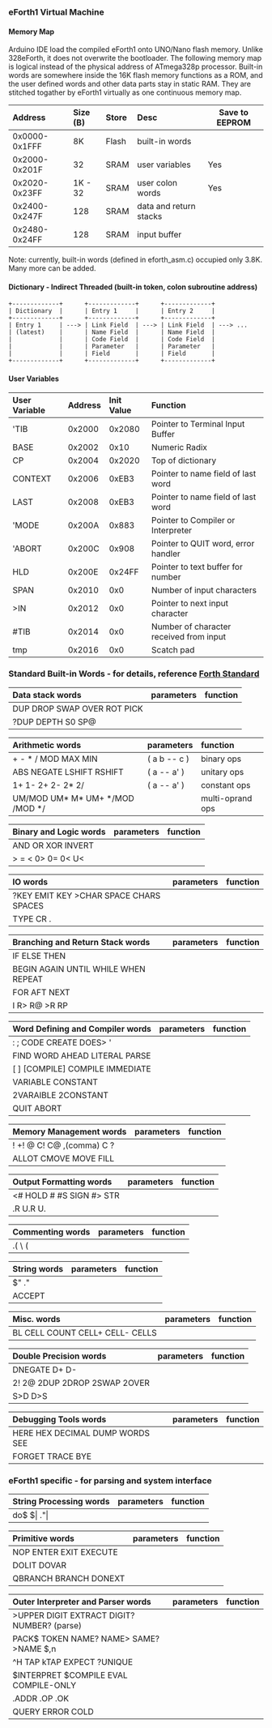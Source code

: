 ### eForth1 Virtual Machine
#### Memory Map
Arduino IDE load the compiled eForth1 onto UNO/Nano flash memory. Unlike 328eForth, it does not overwrite the bootloader. The following memory map is logical instead of the physical address of ATmega328p processor. Built-in words are somewhere inside the 16K flash memory functions as a ROM, and the user defined words and other data parts stay in static RAM. They are stitched togather by eForth1 virtually as one continuous memory map.

  | Address       | Size (B) | Store | Desc                   | Save to EEPROM |
  |:--------------|:---------|:------|:-----------------------|----------------|
  | 0x0000-0x1FFF | 8K       | Flash | built-in words         |                |
  | 0x2000-0x201F | 32       | SRAM  | user variables         | Yes            |
  | 0x2020-0x23FF | 1K - 32  | SRAM  | user colon words       | Yes            |
  | 0x2400-0x247F | 128      | SRAM  | data and return stacks |                |
  | 0x2480-0x24FF | 128      | SRAM  | input buffer           |                |

Note: currently, built-in words (defined in eforth_asm.c) occupied only 3.8K. Many more can be added.
        
#### Dictionary - Indirect Threaded (built-in token, colon subroutine address)

    +-------------+      +-------------+      +-------------+
    | Dictionary  |      | Entry 1     |      | Entry 2     |
    +-------------+      +-------------+      +-------------+
    | Entry 1     | ---> | Link Field  | ---> | Link Field  | ---> ...
    | (latest)    |      | Name Field  |      | Name Field  |
    |             |      | Code Field  |      | Code Field  |
    |             |      | Parameter   |      | Parameter   |
    |             |      | Field       |      | Field       |
    +-------------+      +-------------+      +-------------+

#### User Variables

  | User Variable | Address | Init Value | Function                                |
  |:--------------|:--------|:-----------|:----------------------------------------|
  | 'TIB          | 0x2000  | 0x2080     | Pointer to Terminal Input Buffer        |
  | BASE          | 0x2002  | 0x10       | Numeric Radix                           |
  | CP            | 0x2004  | 0x2020     | Top of dictionary                       |
  | CONTEXT       | 0x2006  | 0xEB3      | Pointer to name field of last word      |
  | LAST          | 0x2008  | 0xEB3      | Pointer to name field of last word      |
  | 'MODE         | 0x200A  | 0x883      | Pointer to Compiler or Interpreter      |
  | 'ABORT        | 0x200C  | 0x908      | Pointer to QUIT word, error handler     |
  | HLD           | 0x200E  | 0x24FF     | Pointer to text buffer for number       |
  | SPAN          | 0x2010  | 0x0        | Number of input characters              |
  | >IN           | 0x2012  | 0x0        | Pointer to next input character         |
  | #TIB          | 0x2014  | 0x0        | Number of character received from input |
  | tmp           | 0x2016  | 0x0        | Scatch pad                              |
    
### Standard Built-in Words - for details, reference [Forth Standard](https://forth-standard.org/)

  | Data stack words                 | parameters | function |
  |:---------------------------------|:-----------|:---------|
  | DUP  DROP  SWAP  OVER  ROT  PICK |            |          |
  | ?DUP  DEPTH  S0  SP@             |            |          |

  | Arithmetic words                      | parameters   | function         |
  |:--------------------------------------|:-------------|:-----------------|
  | +  -  *  /  MOD  MAX  MIN             | ( a b -- c ) | binary ops       |
  | ABS  NEGATE  LSHIFT  RSHIFT           | ( a -- a' )  | unitary ops      |
  | 1+  1-  2+  2-  2*  2/                | ( a -- a' )  | constant ops     |
  | UM/MOD  UM*  M*  UM+  */MOD  /MOD  */ |              | multi-oprand ops |

  | Binary and Logic words  | parameters | function |
  |:------------------------|:-----------|:---------|
  | AND  OR  XOR  INVERT    |            |          |
  | >  =  <  0>  0=  0<  U< |            |          |

  | IO words                                     | parameters | function |
  |:---------------------------------------------|:-----------|:---------|
  | ?KEY  EMIT  KEY  >CHAR  SPACE  CHARS  SPACES |            |          |
  | TYPE  CR  .                                  |            |          |

  | Branching and Return Stack words         | parameters | function |
  |:-----------------------------------------|:-----------|:---------|
  | IF  ELSE  THEN                           |            |          |
  | BEGIN  AGAIN  UNTIL  WHILE  WHEN  REPEAT |            |          |
  | FOR  AFT  NEXT                           |            |          |
  | I  R>  R@  >R  RP                        |            |          |

  | Word Defining and Compiler words    | parameters | function |
  |:------------------------------------|:-----------|:---------|
  | :  ;  CODE  CREATE  DOES>  '        |            |          |
  | FIND  WORD  AHEAD  LITERAL  PARSE   |            |          |
  | [  ]  [COMPILE]  COMPILE  IMMEDIATE |            |          |
  | VARIABLE  CONSTANT                  |            |          |
  | 2VARAIBLE  2CONSTANT                |            |          |
  | QUIT  ABORT                         |            |          |

  | Memory Management words          | parameters | function |
  |:---------------------------------|:-----------|:---------|
  | !  +!  @  C!  C@  ,(comma)  C  ? |            |          |
  | ALLOT  CMOVE  MOVE  FILL         |            |          |

  | Output Formatting words        | parameters | function |
  |:-------------------------------|:-----------|:---------|
  | <#  HOLD  #  #S  SIGN  #>  STR |            |          |
  | .R  U.R  U.                    |            |          |

  | Commenting words | parameters | function |
  |:---------------|:-----------|:---------|
  | .(  \  (       |            |          |

  | String words | parameters | function |
  |:-------------|:-----------|:---------|
  | $"  ."       |            |          |
  | ACCEPT       |            |          |

  | Misc. words                          | parameters | function |
  |:-------------------------------------|:-----------|:---------|
  | BL  CELL  COUNT  CELL+  CELL-  CELLS |            |          |

  | Double Precision words            | parameters | function |
  |:----------------------------------|:-----------|:---------|
  | DNEGATE  D+  D-                   |            |          |
  | 2!  2@  2DUP  2DROP  2SWAP  2OVER |            |          |
  | S>D  D>S                          |            |          |

  | Debugging Tools words                | parameters | function |
  |:-------------------------------------|:-----------|:---------|
  | HERE  HEX  DECIMAL  DUMP  WORDS  SEE |            |          |
  | FORGET  TRACE  BYE                   |            |          |

### eForth1 specific - for parsing and system interface

  | String Processing words | parameters | function |
  |:------------------------|:-----------|:---------|
  | do$  $\|  ."\|          |            |          |

  | Primitive words           | parameters | function |
  |:--------------------------|:-----------|:---------|
  | NOP  ENTER  EXIT  EXECUTE |            |          |
  | DOLIT  DOVAR              |            |          |
  | QBRANCH  BRANCH  DONEXT   |            |          |

  | Outer Interpreter and Parser words               | parameters | function |
  |:-------------------------------------------------|:-----------|:---------|
  | >UPPER  DIGIT  EXTRACT  DIGIT?  NUMBER?  (parse) |            |          |
  | PACK$  TOKEN  NAME?  NAME>  SAME?  >NAME  $,n    |            |          |
  | ^H  TAP  kTAP  EXPECT  ?UNIQUE                   |            |          |
  | $INTERPRET  $COMPILE  EVAL  COMPILE-ONLY         |            |          |
  | .ADDR  .OP  .OK                                  |            |          |
  | QUERY  ERROR  COLD                               |            |          |

